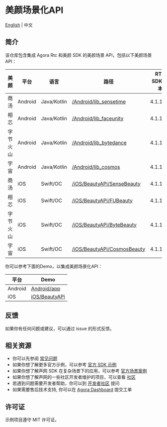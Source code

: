 # 美颜场景化API

[English](README.md) | 中文

## 简介

该仓库包含集成 Agora Rtc 和美颜 SDK 的美颜场景 API，包括以下美颜场景API：

| 美颜   | 平台      | 语言          | 路径                                                       | RTC SDK 版本 | Beauty SDK 版本 |
|------|---------|-------------|----------------------------------------------------------|------------|---------------|
| 商汤   | Android | Java/Kotlin | [/Android/lib_sensetime](/Android/lib_sensetime)         | 4.1.1.20   | 9.3.1         |
| 相芯   | Android | Java/Kotlin | [/Android/lib_faceunity](/Android/lib_faceunity)         | 4.1.1.20   | 8.7.0         |
| 字节火山 | Android | Java/Kotlin | [/Android/lib_bytedance](/Android/lib_bytedance)         | 4.1.1.20   | 4.6.0         |
| 宇宙   | Android | Java/Kotlin | [/Android/lib_cosmos](/Android/lib_bytedance)            | 4.1.1.20   | 3.7.1         |
| 商汤   | iOS     | Swift/OC    | [/iOS/BeautyAPi/SenseBeauty](/iOS/BeautyAPi/SenseBeauty) | 4.1.1.22   | 9.3.1         |
| 相芯   | iOS     | Swift/OC    | [/iOS/BeautyAPi/FUBeauty](/iOS/BeautyAPi/FUBeauty)       | 4.1.1.22  | 8.7.0         |
| 字节火山 | iOS     | Swift/OC    | [/iOS/BeautyAPi/ByteBeauty](/iOS/BeautyAPi/ByteBeauty)   | 4.1.1.22   | 4.6.0         |
| 宇宙 | iOS     | Swift/OC    | [/iOS/BeautyAPi/CosmosBeauty](/iOS/BeautyAPi/CosmosBeauty)   | 4.1.1.22   | 3.7.1         |

你可以参考下面的Demo，以集成美颜场景化API：

| 平台      | Demo                   |
|---------|------------------------|
| Android | [Android/app](Android) |
| iOS     | [iOS/BeautyAPi](iOS)   |

## 反馈

如果你有任何问题或建议，可以通过 issue 的形式反馈。

## 相关资源

- 你可以先参阅 [常见问题](https://docs.agora.io/cn/faq)
- 如果你想了解更多官方示例，可以参考 [官方 SDK 示例](https://github.com/AgoraIO)
- 如果你想了解声网 SDK 在复杂场景下的应用，可以参考 [官方场景案例](https://github.com/AgoraIO-usecase)
- 如果你想了解声网的一些社区开发者维护的项目，可以查看 [社区](https://github.com/AgoraIO-Community)
- 若遇到问题需要开发者帮助，你可以到 [开发者社区](https://rtcdeveloper.com/) 提问
- 如果需要售后技术支持, 你可以在 [Agora Dashboard](https://dashboard.agora.io) 提交工单

## 许可证

示例项目遵守 MIT 许可证。

